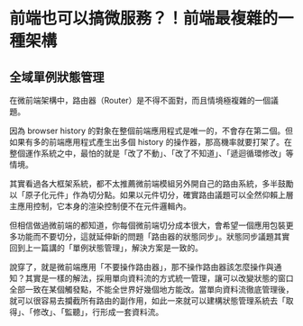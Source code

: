 # 前端也可以搞微服務？！前端最複雜的一種架構

## 全域單例狀態管理

在微前端架構中，路由器（Router）是不得不面對，而且情境極複雜的一個議題。

因為 browser history 的對象在整個前端應用程式是唯一的，不會存在第二個。但如果有多的前端應用程式產生出多個 history 的操作器，那高機率就要打架了。在整個運作系統之中，最怕的就是「改了不動」、「改了不知道」、「遞迴循環修改」等情境。

其實看過各大框架系統，都不太推薦微前端模組另外開自己的路由系統，多半鼓勵以「原子化元件」作為切分點。如果以元件切分，確實路由議題可以全然仰賴上層主應用控制，它本身的渲染控制便不在元件邏輯內。

但相信做過微前端的都知道，你每個微前端切分成本很大，會希望一個應用包裝更多功能而不要切分，這就延伸新的問題「路由器的狀態同步」。狀態同步議題其實回到上一篇講的「單例狀態管理」，解決方案是一致的。

說穿了，就是微前端應用「不要操作路由器」，那不操作路由器該怎麼操作與通知？其實是一樣的解法，採用單向資料流的方式統一管理，讓可以改變狀態的窗口全部一致在某個觸發點，不能全世界好幾個地方能改。當單向資料流徹底管理後，就可以很容易去攔截所有路由的副作用，如此一來就可以建構狀態管理系統去「取得」、「修改」、「監聽」，行形成一套資料流。

